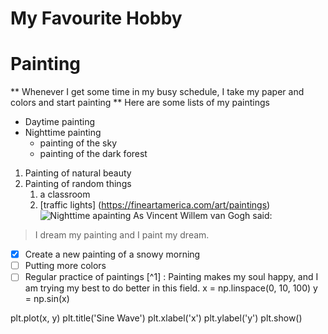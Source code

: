 # My Favourite Hobby
# Painting
** Whenever I get some time in my busy schedule, I take my paper and colors and start painting **
Here are some lists of my paintings
* Daytime painting
* Nighttime painting
  * painting of the sky
  * painting of the dark forest
1. Painting of natural beauty
2. Painting of random things
   1. a classroom
   2. [traffic lights]
(https://fineartamerica.com/art/paintings)
![Nighttime apainting](https://github.com/Fahin2000/Data-110/assets/157661630/dd935d61-5d01-404b-8551-98f5cddaf229)
As Vincent Willem van Gogh said:
> I dream my painting and I paint my dream.
- [x] Create a new painting of a snowy morning
- [ ] Putting more colors
- [ ] Regular practice of paintings
[^1] : Painting makes my soul happy, and I am trying my best to do better in this field.
x = np.linspace(0, 10, 100)
y = np.sin(x)

plt.plot(x, y)
plt.title('Sine Wave')
plt.xlabel('x')
plt.ylabel('y')
plt.show()


